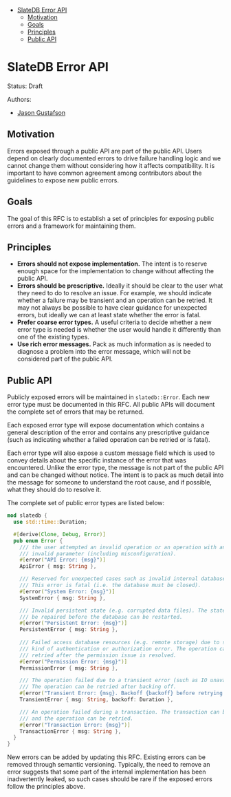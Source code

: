 <!-- TOC start (generated with https://github.com/derlin/bitdowntoc) -->

- [SlateDB Error API](#slatedb-error-api)
   * [Motivation](#motivation)
   * [Goals](#goals)
   * [Principles](#principles)
   * [Public API](#public-api)

<!-- TOC end -->

# SlateDB Error API

Status: Draft

Authors:

* [Jason Gustafson](https://github.com/hachikuji)

## Motivation

Errors exposed through a public API are part of the public API. Users depend on clearly
documented errors to drive failure handling logic and we cannot change them without considering
how it affects compatibility. It is important to have common agreement among contributors
about the guidelines to expose new public errors.

## Goals

The goal of this RFC is to establish a set of principles for exposing public errors
and a framework for maintaining them.

## Principles

- **Errors should not expose implementation.** The intent is to reserve 
enough space for the implementation to change without affecting the public API.
- **Errors should be prescriptive.** Ideally it should be clear to the user what they need to do
to resolve an issue. For example, we should indicate whether a failure may be transient and
an operation can be retried. It may not always be possible to have clear guidance for 
unexpected errors, but ideally we can at least state whether the error is fatal.
- **Prefer coarse error types.** A useful criteria to decide whether a new error type is needed 
is whether the user would handle it differently than one of the existing types. 
- **Use rich error messages.** Pack as much information as is needed to diagnose a problem
into the error message, which will not be considered part of the public API.

## Public API

Publicly exposed errors will be maintained in `slatedb::Error`. Each new error type must be documented
in this RFC. All public APIs will document the complete set of errors that may be returned. 

Each exposed error type will expose documentation which contains a general description
of the error and contains any prescriptive guidance (such as indicating whether a failed 
operation can  be retried or is fatal).

Each error type will also expose a custom message field which is used to convey details about the specific
instance of the error that was encountered. Unlike the error type, the message is not part of the 
public API and can be changed without notice. The intent is to pack as much detail into the message
for someone to understand the root cause, and if possible, what they should do to resolve it.

The complete set of public error types are listed below:

```rust
mod slatedb {
  use std::time::Duration;

  #[derive(Clone, Debug, Error)]
  pub enum Error {
    /// the user attempted an invalid operation or an operation with an
    /// invalid parameter (including misconfiguration).
    #[error("API Error: {msg}")]
    ApiError { msg: String },

    /// Reserved for unexpected cases such as invalid internal database states.
    /// This error is fatal (i.e. the database must be closed).
    #[error("System Error: {msg}")]
    SystemError { msg: String },

    /// Invalid persistent state (e.g. corrupted data files). The state must 
    /// be repaired before the database can be restarted.
    #[error("Persistent Error: {msg}")]
    PersistentError { msg: String },
    
    /// Failed access database resources (e.g. remote storage) due to some 
    /// kind of authentication or authorization error. The operation can be 
    /// retried after the permission issue is resolved.
    #[error("Permission Error: {msg}")]
    PermissionError { msg: String },

    /// The operation failed due to a transient error (such as IO unavailability). 
    /// The operation can be retried after backing off.
    #[error("Transient Error: {msg}. Backoff {backoff} before retrying.")]
    TransientError { msg: String, backoff: Duration },

    /// An operation failed during a transaction. The transaction can be aborted
    /// and the operation can be retried.
    #[error("Transaction Error: {msg}")]
    TransactionError { msg: String },
  }
}
```

New errors can be added by updating this RFC. Existing errors can be removed through semantic 
versioning. Typically, the need to remove an error suggests that some part of the internal 
implementation has been inadvertently leaked, so such cases should be rare if the exposed 
errors follow the principles above.